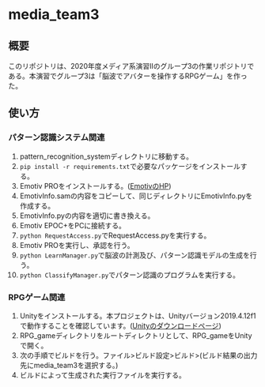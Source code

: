 # media_team3

## 概要
このリポジトリは、2020年度メディア系演習IIのグループ3の作業リポジトリである。本演習でグループ3は「脳波でアバターを操作するRPGゲーム」を作った。

## 使い方
### パターン認識システム関連
1. pattern_recognition_systemディレクトリに移動する。
1. `pip install -r requirements.txt`で必要なパッケージをインストールする。
1. Emotiv PROをインストールする。([EmotivのHP](https://www.emotiv.com/))
1. EmotivInfo.samの内容をコピーして、同じディレクトリにEmotivInfo.pyを作成する。
1. EmotivInfo.pyの内容を適切に書き換える。
1. Emotiv EPOC+をPCに接続する。
1. `python RequestAccess.py`でRequestAccess.pyを実行する。
1. Emotiv PROを実行し、承認を行う。
1. `python LearnManager.py`で脳波の計測及び、パターン認識モデルの生成を行う。
1. `python ClassifyManager.py`でパターン認識のプログラムを実行する。

### RPGゲーム関連
1. Unityをインストールする。本プロジェクトは、Unityバージョン2019.4.12f1で動作することを確認しています。([Unityのダウンロードページ](https://unity3d.com/jp/get-unity/download))
1. RPG_gameディレクトリをルートディレクトリとして、RPG_gameをUnityで開く。
1. 次の手順でビルドを行う。ファイル>ビルド設定>ビルド>(ビルド結果の出力先にmedia_team3を選択する。)
1. ビルドによって生成された実行ファイルを実行する。

